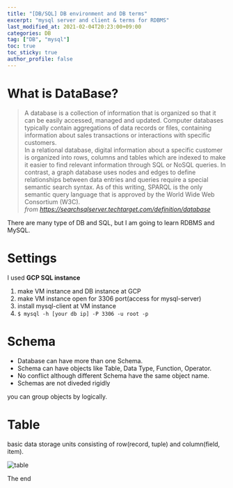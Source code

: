 ```yaml
---
title: "[DB/SQL] DB environment and DB terms"
excerpt: "mysql server and client & terms for RDBMS"
last_modified_at: 2021-02-04T20:23:00+09:00
categories: DB
tag: ["DB", "mysql"]
toc: true
toc_sticky: true
author_profile: false
---
```


# What is DataBase?

> A database is a collection of information that is organized so that it can be easily accessed, managed and updated. Computer databases typically contain aggregations of data records or files, containing information about sales transactions or interactions with specific customers.  
> In a relational database, digital information about a specific customer is organized into rows, columns and tables which are indexed to make it easier to find relevant information through SQL or NoSQL queries. In contrast, a graph database uses nodes and edges to define relationships between data entries and queries require a special semantic search syntax.  As of this writing, SPARQL is the only semantic query language that is approved by the World Wide Web Consortium (W3C).  
> *from https://searchsqlserver.techtarget.com/definition/database*  

There are many type of DB and SQL, but I am going to learn RDBMS and MySQL.

# Settings

I used **GCP SQL instance**

1. make VM instance and DB instance at GCP
2. make VM instance open for 3306 port(access for mysql-server)
3. install mysql-client at VM instance
4. `$ mysql -h [your db ip] -P 3306 -u root -p`

# Schema

* Database can have more than one Schema.  
* Schema can have objects like Table, Data Type, Function, Operator.
* No conflict although different Schema have the same object name.
* Schemas are not diveded rigidly

you can group objects by logically.

# Table

basic data storage units consisting of row(record, tuple) and column(field, item).

![table](https://2.bp.blogspot.com/-vnLOqePAUso/WsNiTU6dKyI/AAAAAAAAGDE/ZMNQTX-x3Ws8MTiDV5motp0ivXiVMB5ZACLcBGAs/s1600/table.png)

The end
